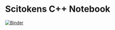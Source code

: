 # Scitokens C++ Notebook


[![Binder](https://mybinder.org/badge_logo.svg)](https://mybinder.org/v2/gh/djw8605/scitokens-cpp-notebook/HEAD)



